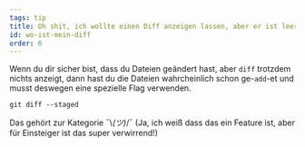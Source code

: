 ```yaml
---
tags: tip
title: Oh shit, ich wollte einen Diff anzeigen lassen, aber er ist leer?!
id: wo-ist-mein-diff
order: 6
---
```


Wenn du dir sicher bist, dass du Dateien geändert hast, aber `diff` trotzdem nichts anzeigt, dann hast du die Dateien wahrcheinlich schon ge-`add`-et und musst deswegen eine spezielle Flag verwenden.

```git
git diff --staged
```

Das gehört zur Kategorie &macr;\\_(ツ)_/&macr; (Ja, ich weiß dass das ein Feature ist, aber für Einsteiger ist das super verwirrend!)